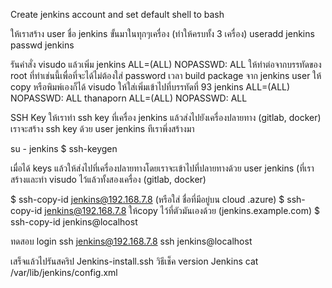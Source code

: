 Create jenkins account and set default shell to bash

ให้เราสร้าง user ชื่อ jenkins ขั้นมาในทุกๆเครื่อง (ทำให้ครบทั้ง 3 เครื่อง) useradd jenkins passwd jenkins

รันคำสั่ง visudo แล้วเพิ่ม jenkins ALL=(ALL) NOPASSWD: ALL ให้ทำต่อจากบรรทัดของ root ที่ทำเช่นนี้เพื่อที่จะได้ไม่ต้องใส่ password เวลา build package จาก jenkins user ให้ copy หรือพิมพ์เองก็ได้ visudo ให้ใส่เพิ่มเข้าไปที่บรรทัดที่ 93 jenkins ALL=(ALL) NOPASSWD: ALL thanaporn ALL=(ALL) NOPASSWD: ALL

SSH Key
ให้เราทำ ssh key ที่เครื่อง jenkins แล้วส่งไปยังเครื่องปลายทาง (gitlab, docker) เราจะสร้าง ssh key ด้วย user jenkins ทีเราพึ่งสร้างมา

su - jenkins
$ ssh-keygen

เมื่อได้ keys แล้วให้ส่งไปที่เครื่องปลายทางโดยเราจะเข้าไปที่ปลายทางด้วย user jenkins (ที่เราสร้างและทำ visudo ไว้แล้วทั้งสองเครื่อง (gitlab, docker)

$ ssh-copy-id jenkins@192.168.7.8 (หรือใส่ ชื่อที่มีอยู่บน cloud .azure) $ ssh-copy-id jenkins@192.168.7.8 ให้copy ไว้ที่ตัวมันเองด้วย (jenkins.example.com) $ ssh-copy-id jenkins@localhost

ทดสอบ login ssh jenkins@192.168.7.8 ssh jenkins@localhost

เสร็จแล้วไปรันสคริป Jenkins-install.ssh
วิธีเช็ค version Jenkins
cat /var/lib/jenkins/config.xml

